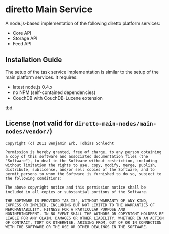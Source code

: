 # diretto Main Service

A node.js-based implementation of the following diretto platform services: 

 - Core API
 - Storage API
 - Feed API

## Installation Guide

The setup of the task service implementation is similar to the setup of the main platform services. It requires: 

 - latest node.js 0.4.x
 - no NPM (self-contained dependencies)
 - CouchDB with CouchDB-Lucene extension


tbd.

## License (not valid for `diretto-main-nodes/main-nodes/vendor/`)

	Copyright (c) 2011 Benjamin Erb, Tobias Schlecht

	Permission is hereby granted, free of charge, to any person obtaining
	a copy of this software and associated documentation files (the
	"Software"), to deal in the Software without restriction, including
	without limitation the rights to use, copy, modify, merge, publish,
	distribute, sublicense, and/or sell copies of the Software, and to
	permit persons to whom the Software is furnished to do so, subject to
	the following conditions:

	The above copyright notice and this permission notice shall be
	included in all copies or substantial portions of the Software.

	THE SOFTWARE IS PROVIDED "AS IS", WITHOUT WARRANTY OF ANY KIND,
	EXPRESS OR IMPLIED, INCLUDING BUT NOT LIMITED TO THE WARRANTIES OF
	MERCHANTABILITY, FITNESS FOR A PARTICULAR PURPOSE AND
	NONINFRINGEMENT. IN NO EVENT SHALL THE AUTHORS OR COPYRIGHT HOLDERS BE
	LIABLE FOR ANY CLAIM, DAMAGES OR OTHER LIABILITY, WHETHER IN AN ACTION
	OF CONTRACT, TORT OR OTHERWISE, ARISING FROM, OUT OF OR IN CONNECTION
	WITH THE SOFTWARE OR THE USE OR OTHER DEALINGS IN THE SOFTWARE.

